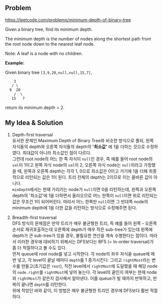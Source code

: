 Problem
-------------
https://leetcode.com/problems/minimum-depth-of-binary-tree

Given a binary tree, find its minimum depth.

The minimum depth is the number of nodes along the shortest path from the root node down to the nearest leaf node.

Note: A leaf is a node with no children.

**Example:**

Given binary tree `[3,9,20,null,null,15,7]`,

```
    3
   / \
  9  20
    /  \
   15   7
```  

return its minimum depth = 2.  



My Idea & Solution
-------------

1. Depth-first traversal  
유사한 문제인 Maximum Depth of Binary Tree와 비슷한 방식으로 풀되, 왼쪽 자식들의 depth와 오른쪽 자식들의 depth의 
**'최소값'** 에 1을 더하는 것으로 수정하였다. 최대값이 아니라 최소값인 점이 다르다.  
그런데 root node의 어느 한 쪽 자식이 `null`인 경우, 즉 예를 들어 root node의 `val`이 1이고 왼쪽 자식 node의 `val`이 2, 
오른쪽 자식 node는 `null`이라고 가정했을 때, 왼쪽과 오른쪽 depth는 각각 1, 0으로 최소값은 0이고 거기에 1을 더해 최종적으로 
리턴되는 값은 1이 된다. 트리 전체의 depth는 2이므로 이는 올바른 값이 아니다.  
`minDepth`에서는 현재 가리키는 node가 `null`이면 0을 리턴하는데, 왼쪽과 오른쪽 depth의 '최소값'에 1을 더하면서 올라오므로 
어느 한쪽이 `null`이면 위로 리턴되는 값은 무조건 1이 되어버린다. 따라서 어느 한쪽만 `null`이면 그 반대쪽 node의 
minimum depth에 1을 더한 값을 리턴하는 방식으로 수정해주면 된다.  

2. Breadth-first traversal  
DFS 방식의 문제점은 만약 트리가 매우 불균형한 트리, 즉 예를 들어 왼쪽・오른쪽 순서로 재귀호출하는데 
오른쪽에 depth가 매우 작은 sub-tree가 있는데 왼쪽에 depth가 큰 sub-tree가 있을 경우, 
불필요한 연산을 계속 수행한다는 점이다. 따라서 이러한 경우에 대비하기 위해서는 DFS보다는 BFS
(= In-order traversal)가 좀 더 적절하다고 볼 수도 있다.  
먼저 queue에 root node를 넣고 시작한다. 각 node의 좌우 자식을 queue에 매 번 넣고, 각 level이 
끝날 때마다 `depth`를 1 증가시킨다. 그리고 `rightMost`라는 변수를 만들고(초기값은 `root`), 
직전 level에서 `rightMost`에 도달했을 때 해당 node의 `node.right`를 `rightMost`에 넣어 
놓는다. 각 level의 끝인지 여부는 현재 node와 `rightMost`가 같은지 검사해서 알아낸다. 
이를 queue가 빌 때까지 반복하고, 반복이 끝나면 `depth`를 리턴한다.  
위에 적었던 바와 같이, 이 방법은 매우 불균형한 트리인 경우에 DFS보다 훨씬 적절하다.
